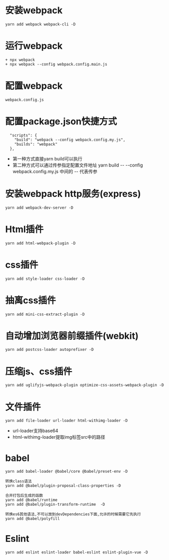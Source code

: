 # 安装webpack
```
yarn add webpack webpack-cli -D
```

# 运行webpack
```
+ npx webpack
+ npx webpack --config webpack.config.main.js
```

# 配置webpack
```
webpack.config.js
```

# 配置package.json快捷方式
```
  "scripts": {
    "build": "webpack --config webpack.config.my.js",
    "builds": "webpack"
  },
```
+ 第一种方式直接yarn build可以执行
+ 第二种方式可以通过传参指定配置文件地址 yarn build -- --config webpack.config.my.js 中间的 -- 代表传参

# 安装webpack http服务(express)
```
yarn add webpack-dev-server -D
```

# Html插件
```
yarn add html-webpack-plugin -D
```

# css插件
```
yarn add style-loader css-loader -D
```

# 抽离css插件
```
yarn add mini-css-extract-plugin -D
```

# 自动增加浏览器前缀插件(webkit)
```
yarn add postcss-loader autoprefixer -D
```

# 压缩js、css插件
```
yarn add uglifyjs-webpack-plugin optimize-css-assets-webpack-plugin -D
```

# 文件插件
```
yarn add file-loader url-loader html-withimg-loader -D
```
+ url-loader支持base64
+ html-withimg-loader提取img标签src中的路径

# babel
```
yarn add babel-loader @babel/core @babel/preset-env -D  

转换class语法
yarn add @babel/plugin-proposal-class-properties -D 

合并打包后生成的函数
yarn add @babel/runtime 
yarn add @babel/plugin-transform-runtime  -D

转换es6其他语法,不可以放到devDependencies下面,允许的时候需要它先执行
yarn add @babel/polyfill
```

# Eslint
```
yarn add eslint eslint-loader babel-eslint eslint-plugin-vue -D
```